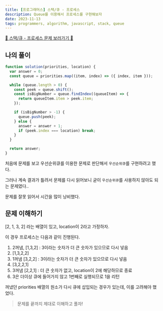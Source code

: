 ```yaml
---
title: [프로그래머스] 스택/큐 - 프로세스
description: Queue를 이용해서 프로세스를 구현해보자
date: 2023-11-13
tags: programmers, algorithm, javascript, stack, queue
---
```


[📌 스택/큐 - 프로세스 문제 보러가기 📌](https://school.programmers.co.kr/learn/courses/30/lessons/42587)

## 나의 풀이

```js
function solution(priorities, location) {
  var answer = 0;
  const queue = priorities.map((item, index) => ({ index, item }));

  while (queue.length > 0) {
    const peek = queue.shift();
    const isBigNumber = queue.findIndex((queueItem) => {
      return queueItem.item > peek.item;
    });

    if (isBigNumber > -1) {
      queue.push(peek);
    } else {
      answer = answer + 1;
      if (peek.index === location) break;
    }
  }

  return answer;
}
```

처음에 문제를 보고 우선순위큐를 이용한 문제로 판단해서 `우선순위큐`를 구현하려고 했다.

그러나 계속 결과가 틀려서 문제를 다시 읽어보니 굳이 `우선순위큐`를 사용하지 않아도 되는 문제였다..

문제를 잘못 읽어서 시간을 많이 낭비했다.

## 문제 이해하기

[2, 1, 3, 2] 라는 배열이 있고, location이 2라고 가정하자.

이 경우 프로세스는 다음과 같이 진행된다.

1. 2꺼냄, [1,3,2] : 3이라는 숫자가 더 큰 숫자가 있으므로 다시 넣음
2. [1,3,2,2]
3. 1꺼냄 [3,2,2] : 3이라는 숫자가 더 큰 숫자가 있으므로 다시 넣음
4. [3,2,2,1]
5. 3꺼냄 [2,2,1] : 더 큰 숫자가 없고, location이 2에 해당하므로 종료
6. 3은 더이상 큐에 들어가지 않고 1번째로 실행되므로 1을 리턴

꺼냈던 priorities 배열의 원소가 다시 큐에 삽입되는 경우가 있는데, 이를 고려해야 했었다.

> 문제를 끝까지 제대로 이해하고 풀자!
